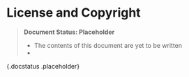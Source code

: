 License and Copyright
=====================

> **Document Status: Placeholder**  
> - The contents of this document are yet to be written  
> -
{.docstatus .placeholder}